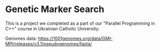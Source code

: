 # Genetic Marker Search

This is a project we completed as a part of our "Parallel Programming in C++" course in Ukrainian Catholic University. 

Genomes data: https://1001genomes.org/data/GMI-MPI/releases/v3.1/pseudogenomes/fasta/
